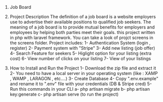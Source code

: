 1. Job Board

2. Project Description
	The definition of a job board is a website employers use to advertise their available positions to qualified job seekers. The meaning of a job board is to 	provide mutual benefits for employers and employees by helping both parties meet their goals.
	this project written in php with laravel framework. You can take a look of projct screens in the screens folder.
Project includes:
	1- Authentication System (login , register)
	2- Payment system with "Stripe"
	3- Add new listing (job offer)
	4- Search Feature for seekers
	5- Higlight option for your listing (extra cost)
	6- View number of clicks on your listing
	7- View of your listings 

4. How to Install and Run the Project
	1- Download the zip file and extract it
	2- You need to have a local server in your operating system (like : XAMP , WAMP , LARAGON , etc....)
	3- Create Database 
	4- Copy ".env.example" and rename it to ".env" file with your credentials (DB & Stripe cred)
	5- Run this commands in your CLI 
		a- php artisan migrate
		b- php artisan key:generate
		c- php artisan serve (to run the project)
